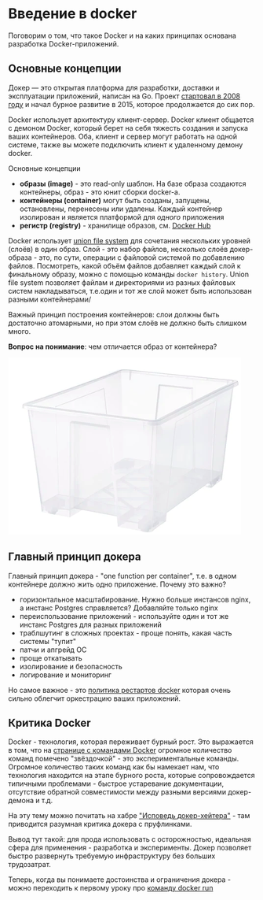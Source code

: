 # Введение в docker 

Поговорим о том, что такое Docker и на каких принципах основана разработка Docker-приложений.

## Основные концепции

Докер — это открытая платформа для разработки, доставки и эксплуатации приложений, написан на Go. Проект [стартовал в 2008 году](https://ru.wikipedia.org/wiki/Docker) и начал бурное развитие в 2015, которое продолжается до сих пор.

Docker использует архитектуру клиент-сервер. Docker клиент общается с демоном Docker, который берет на себя тяжесть создания и запуска ваших контейнеров.
Оба, клиент и сервер могут работать на одной системе, также вы можете подключить клиент к удаленному демону docker.

Основные концепции

* **образы (image)** - это read-only шаблон. На базе образа создаются контейнеры, образ - это юнит сборки docker-а.
* **контейнеры (container)** могут быть созданы, запущены, остановлены, перенесены или удалены. Каждый контейнер изолирован и является платформой для *одного* приложения
* **регистр (registry)** - хранилище образов, см. [Docker Hub](https://hub.docker.com/)

Docker использует [union file system](https://en.wikipedia.org/wiki/UnionFS) для сочетания нескольких уровней (слоёв) в один образ.
Слой - это набор файлов, несколько слоёв докер-образа - это, по сути, операции с файловой системой по добавлению файлов. Посмотреть, какой объём файлов добавляет каждый слой к финальному образу, можно с помощью команды `docker history`.
Union file system позволяет файлам и директориями из разных файловых систем накладываться, т.е.один и тот же слой может быть использован разными контейнерами/

Важный принцип построения контейнеров: слои должны быть достаточно атомарными, но при этом слоёв не должно быть слишком много.

**Вопрос на понимание**: чем отличается образ от контейнера?

![docker_container](./img/container.png)


## Главный принцип докера

Главный принцип докера - "one function per container", т.е. в одном контейнере должно жить одно приложение. Почему это важно?

* горизонтальное масштабирование. Нужно больше инстансов nginx, а инстанс Postgres справляется? Добавляйте только nginx
* переиспользование приложений - используйте один и тот же инстанс Postgres для разных приложений
* траблшутинг в сложных проектах - проще понять, какая часть системы "тупит"
* патчи и апгрейд ОС
* проще откатывать
* изолирование и безопасность
* логирование и мониторинг

Но самое важное - это [политика рестартов docker](https://docs.docker.com/engine/reference/run/#restart-policies---restart) которая очень сильно облегчит оркестрацию ваших приложений.

## Критика Docker

Docker - технология, которая переживает бурный рост. Это выражается в том, что на [странице с командами Docker](https://docs.docker.com/engine/reference/commandline/docker/) огромное количество команд помечено "звёздочкой" - это экспериментальные команды.
Огромное количество таких команд как бы намекает нам, что технология находится на этапе бурного роста, которые сопровождается типичными проблемами - быстрое устаревание документации, отсутствие обратной совместимости между разными версиями докер-демона и т.д.

На эту тему можно почитать  на хабре ["Исповедь докер-хейтера"](https://habr.com/ru/post/467607/) - там приводится разумная критика докера с пруфлинками.

Вывод тут такой: для прода использовать с осторожностью, идеальная сфера для применения - разработка и эксперименты. Докер позволяет быстро развернуть требуемую инфраструктуру без больших трудозатрат.

Теперь, когда вы понимаете достоинства и ограничения докера - можно переходить к первому уроку про [команду docker run](./slides/docker_run.md)